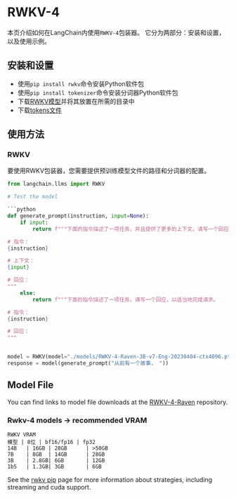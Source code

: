 # RWKV-4

本页介绍如何在LangChain内使用`RWKV-4`包装器。
它分为两部分：安装和设置，以及使用示例。

## 安装和设置
- 使用`pip install rwkv`命令安装Python软件包
- 使用`pip install tokenizer`命令安装分词器Python软件包
- 下载[RWKV模型](https://huggingface.co/BlinkDL/rwkv-4-raven/tree/main)并将其放置在所需的目录中
- 下载[tokens文件](https://raw.githubusercontent.com/BlinkDL/ChatRWKV/main/20B_tokenizer.json)

## 使用方法

### RWKV

要使用RWKV包装器，您需要提供预训练模型文件的路径和分词器的配置。
```python
from langchain.llms import RWKV

# Test the model

```python
def generate_prompt(instruction, input=None):
    if input:
        return f"""下面的指令描述了一项任务，并且提供了更多的上下文。请写一个回应，以适当地完成请求。

# 指令：
{instruction}

# 上下文：
{input}

# 回应：
"""
    else:
        return f"""下面的指令描述了一项任务。请写一个回应，以适当地完成请求。

# 指令：
{instruction}

# 回应：
"""


model = RWKV(model="./models/RWKV-4-Raven-3B-v7-Eng-20230404-ctx4096.pth", strategy="cpu fp32", tokens_path="./rwkv/20B_tokenizer.json")
response = model(generate_prompt("从前有一个故事， "))
```
## Model File

You can find links to model file downloads at the [RWKV-4-Raven](https://huggingface.co/BlinkDL/rwkv-4-raven/tree/main) repository.

### Rwkv-4 models -> recommended VRAM


```
RWKV VRAM
模型 | 8位 | bf16/fp16 | fp32
14B   | 16GB | 28GB      | >50GB
7B    | 8GB  | 14GB      | 28GB
3B    | 2.8GB| 6GB       | 12GB
1b5   | 1.3GB| 3GB       | 6GB
```

See the [rwkv pip](https://pypi.org/project/rwkv/) page for more information about strategies, including streaming and cuda support.
